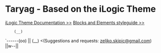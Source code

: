 # Taryag - Based on the iLogic Theme

[iLogic Theme Documentation >>](https://theme.ilogic-dev.net/knowledge-base/)
[Blocks and Elements styleguide >>](https://taryag.ilogic-dev.net/styleguide/)

        (__)
`\------(oo)
  ||    (__) <(Suggestions and requests: zeljko.skipic@gmail.com)
  ||w--||
